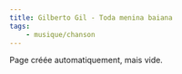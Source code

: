 ```yaml
---
title: Gilberto Gil - Toda menina baiana
tags:
    - musique/chanson
---
```


Page créée automatiquement, mais vide.
